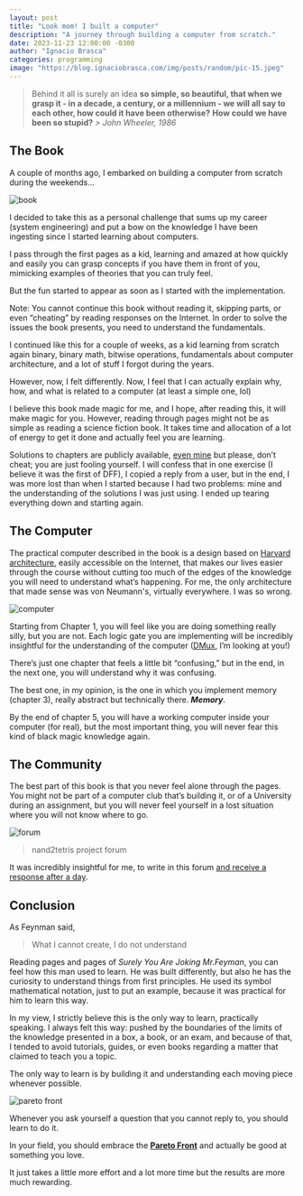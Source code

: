 ```yaml
---
layout: post
title: "Look mom! I built a computer"
description: "A journey through building a computer from scratch."
date: 2023-11-23 12:00:00 -0300
author: "Ignacio Brasca"
categories: programming
image: "https://blog.ignaciobrasca.com/img/posts/random/pic-15.jpeg"
---
```

> Behind it all is surely an idea **so simple, so beautiful, that when we grasp it - in a decade, a century, or a millennium - we will all say to each other, how could it have been otherwise?** **How could we have been so stupid?**
*> John Wheeler, 1986*

## The Book

A couple of months ago, I embarked on building a
computer from scratch during the weekends…

![book](https://blog.ignaciobrasca.com/img/posts/programming/pic-10.png)

I decided to take this as a personal challenge that sums up my career (system engineering) and put a bow on the knowledge I have been ingesting since I started learning about computers.

I pass through the first pages as a kid, learning and amazed at how quickly and easily you can grasp concepts if you have them in front of you, mimicking examples of theories that you can truly feel. 

But the fun started to appear as soon as I started with the implementation.

Note: You cannot continue this book without reading it, skipping parts, or even “cheating” by reading responses on the Internet. In order to solve the issues the book presents, you need to understand the fundamentals.

I continued like this for a couple of weeks, as a kid learning from scratch again binary, binary math, bitwise operations, fundamentals about computer architecture, and a lot of stuff I forgot during the years. 

However, now, I felt differently. Now, I feel that I can actually explain why, how, and what is related to a computer (at least a simple one, lol)

I believe this book made magic for me, and I hope, after reading this, it will make magic for you. However, reading through pages might not be as simple as reading a science fiction book. It takes time and allocation of a lot of energy to get it done and actually feel you are learning.

Solutions to chapters are publicly available, [even mine](https://github.com/Warkanlock/nand2tetris-practice) but please, don’t cheat; you are just fooling yourself. I will confess that in one exercise (I believe it was the first of DFF), I copied a reply from a user, but in the end, I was more lost than when I started because I had two problems: mine and the understanding of the solutions I was just using. I ended up tearing everything down and starting again. 

## The Computer

The practical computer described in the book is a design based on [Harvard architecture](https://en.wikipedia.org/wiki/Harvard_architecture), easily accessible on the Internet, that makes our lives easier through the course without cutting too much of the edges of the knowledge you will need to understand what’s happening. For me, the only architecture that made sense was von Neumann's, virtually everywhere. I was so wrong. 

![computer](https://blog.ignaciobrasca.com/img/posts/programming/pic-computer.png)

Starting from Chapter 1, you will feel like you are doing something really silly, but you are not. Each logic gate you are implementing will be incredibly insightful for the understanding of the computer ([DMux](https://www.allaboutcircuits.com/textbook/digital/chpt-9/demultiplexers/), I’m looking at you!)

There’s just one chapter that feels a little bit “confusing,” but in the end, in the next one, you will understand why it was confusing. 

The best one, in my opinion, is the one in which you implement memory (chapter 3), really abstract but technically there. ***Memory***.

By the end of chapter 5, you will have a working computer inside your computer (for real), but the most important thing, you will never fear this kind of black magic knowledge again.

## The Community

The best part of this book is that you never feel alone through the pages. You might not be part of a computer club that’s building it, or of a University during an assignment, but you will never feel yourself in a lost situation where you will not know where to go.

![forum](https://blog.ignaciobrasca.com/img/posts/programming/pic-11.png)
> nand2tetris project forum

It was incredibly insightful for me, to write in this forum [and receive a response after a day](http://nand2tetris-questions-and-answers-forum.52.s1.nabble.com/Confused-about-total-memory-allocation-td4037376.html#a4037378).

## Conclusion

As Feynman said,

> What I cannot create, I do not understand

Reading pages and pages of *Surely You Are Joking Mr.Feyman*, you can feel how this man used to learn. He was built differently, but also he has the curiosity to understand things from first principles. He used its symbol mathematical notation, just to put an example, because it was practical for him to learn this way.

In my view, I strictly believe this is the only way to learn, practically speaking. I always felt this way: pushed by the boundaries of the limits of the knowledge presented in a box, a book, or an exam, and because of that, I tended to avoid tutorials, guides, or even books regarding a matter that claimed to teach you a topic. 

The only way to learn is by building it and understanding each moving piece whenever possible.

![pareto front](https://blog.ignaciobrasca.com/img/posts/programming/pic-9.png)

Whenever you ask yourself a question that you cannot reply to, you should learn to do it. 

In your field, you should embrace the [**Pareto Front**](https://en.wikipedia.org/wiki/Pareto_front) and actually be good at something you love. 

It just takes a little more effort and a lot more time but the results are more much rewarding.
